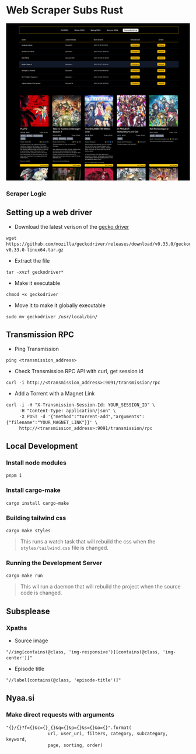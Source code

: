 # Web Scraper Subs Rust

![UI](ui.png)

### Scraper Logic

## Setting up a web driver
- Download the latest verison of the [gecko driver](https://github.com/mozilla/geckodriver/releases)
```shell
wget https://github.com/mozilla/geckodriver/releases/download/v0.33.0/geckodriver-v0.33.0-linux64.tar.gz
```
- Extract the file
```shell
tar -xvzf geckodriver*
```
- Make it executable
```shell
chmod +x geckodriver
```
- Move it to make it globally executable
```shell
sudo mv geckodriver /usr/local/bin/
```

## Transmission RPC
- Ping Transmission
```shell
ping <transmission_address>
```
- Check Transmission RPC API with curl, get session id
```shell
curl -i http://<transmission_address>:9091/transmission/rpc
```
- Add a Torrent with a Magnet Link
```shell
curl -i -H "X-Transmission-Session-Id: YOUR_SESSION_ID" \
     -H "Content-Type: application/json" \
     -X POST -d '{"method":"torrent-add","arguments":{"filename":"YOUR_MAGNET_LINK"}}' \
     http://<transmission_address>:9091/transmission/rpc
```

## Local Development

### Install node modules
```shell
pnpm i
```

### Install cargo-make
```shell
cargo install cargo-make
```

### Building tailwind css
```shell
cargo make styles
```
> This runs a watch task that will rebuild the css when the `styles/tailwind.css` file is changed.

### Running the Development Server
```shell
cargo make run
```
> This wil run a daemon that will rebuild the project when the source code is changed.

## Subsplease

### Xpaths

- Source image
```shell
"//img[contains(@class, 'img-responsive')][contains(@class, 'img-center')]"
```
- Episode title
```
"//label[contains(@class, 'episode-title')]"
```

## Nyaa.si

### Make direct requests with arguments
```shell
"{}/{}?f={}&c={}_{}&q={}&p={}&s={}&o={}".format(
                url, user_uri, filters, category, subcategory, keyword,
                page, sorting, order)
```



